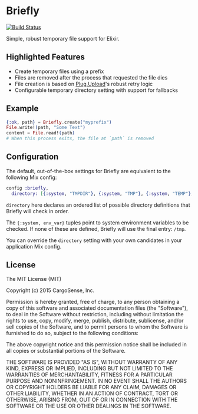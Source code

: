 Briefly
=======
[![Build Status](https://travis-ci.org/CargoSense/briefly.svg?branch=master)](https://travis-ci.org/CargoSense/briefly)

Simple, robust temporary file support for Elixir.

## Highlighted Features

* Create temporary files using a prefix
* Files are removed after the process that requested the file dies
* File creation is based on [Plug.Upload](http://hexdocs.pm/plug/Plug.Upload.html)'s robust retry logic
* Configurable temporary directory setting with support for fallbacks

## Example

```elixir
{:ok, path} = Briefly.create("myprefix")
File.write!(path, "Some Text")
content = File.read!(path)
# When this process exits, the file at `path` is removed
```

## Configuration

The default, out-of-the-box settings for Briefly are equivalent to the
following Mix config:

```elixir
config :briefly,
  directory: [{:system, "TMPDIR"}, {:system, "TMP"}, {:system, "TEMP"}, "/tmp"]
  ```

`directory` here declares an ordered list of possible directory definitions that Briefly will check in order.

The `{:system, env_var}` tuples point to system environment variables to be checked. If none of these are defined, Briefly will use the final entry: `/tmp`.

You can override the `directory` setting with your own candidates in your application Mix config.

## License

The MIT License (MIT)

Copyright (c) 2015 CargoSense, Inc.

Permission is hereby granted, free of charge, to any person obtaining a copy of this software and associated documentation files (the "Software"), to deal in the Software without restriction, including without limitation the rights to use, copy, modify, merge, publish, distribute, sublicense, and/or sell copies of the Software, and to permit persons to whom the Software is furnished to do so, subject to the following conditions:

The above copyright notice and this permission notice shall be included in all copies or substantial portions of the Software.

THE SOFTWARE IS PROVIDED "AS IS", WITHOUT WARRANTY OF ANY KIND, EXPRESS OR IMPLIED, INCLUDING BUT NOT LIMITED TO THE WARRANTIES OF MERCHANTABILITY, FITNESS FOR A PARTICULAR PURPOSE AND NONINFRINGEMENT. IN NO EVENT SHALL THE AUTHORS OR COPYRIGHT HOLDERS BE LIABLE FOR ANY CLAIM, DAMAGES OR OTHER LIABILITY, WHETHER IN AN ACTION OF CONTRACT, TORT OR OTHERWISE, ARISING FROM, OUT OF OR IN CONNECTION WITH THE SOFTWARE OR THE USE OR OTHER DEALINGS IN THE SOFTWARE.
